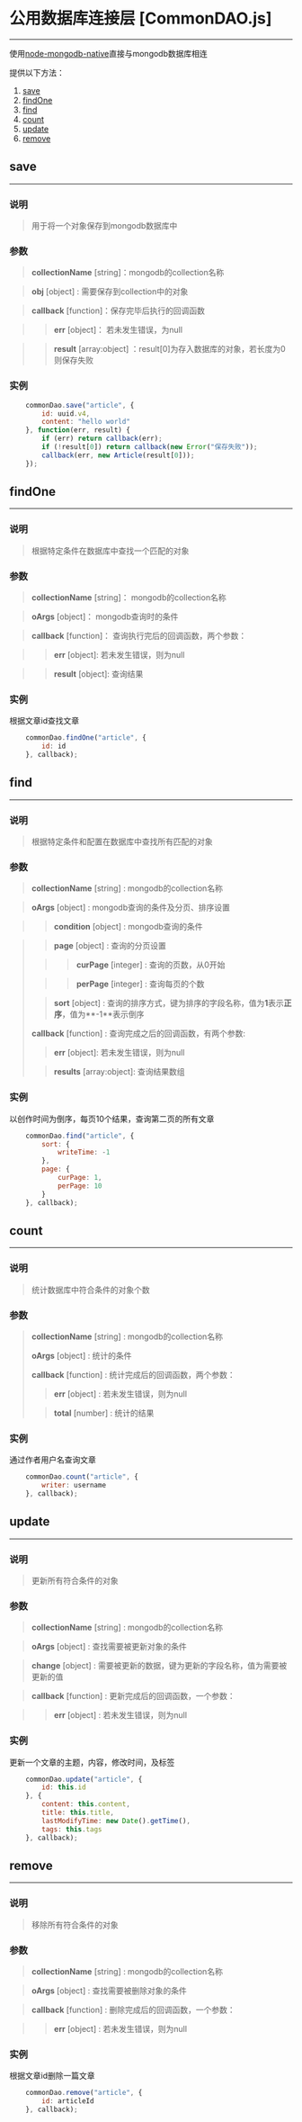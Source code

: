 公用数据库连接层 [CommonDAO.js]
===
***
使用[node-mongodb-native](https://github.com/mongodb/node-mongodb-native)直接与mongodb数据库相连

提供以下方法：

 1. [save](#save)
 2. [findOne](#findone)
 3. [find](#find)
 4. [count](#count)
 5. [update](#update)
 6. [remove](#remove)

## save<a name="save"></a>
***
### 说明
> 用于将一个对象保存到mongodb数据库中

### 参数
> **collectionName** [string]：mongodb的collection名称

> **obj** [object] : 需要保存到collection中的对象

> **callback** [function]：保存完毕后执行的回调函数

>> **err** [object]： 若未发生错误，为null

>> **result** [array:object] ：result[0]为存入数据库的对象，若长度为0则保存失败

### 实例
```js
    commonDao.save("article", {
        id: uuid.v4,
        content: "hello world"
    }, function(err, result) {
        if (err) return callback(err);
        if (!result[0]) return callback(new Error("保存失败"));
        callback(err, new Article(result[0]));
    });
```

## findOne<a name="findone"></a>
***
### 说明
> 根据特定条件在数据库中查找一个匹配的对象

### 参数
> **collectionName** [string]： mongodb的collection名称

> **oArgs** [object]： mongodb查询时的条件

> **callback** [function]： 查询执行完后的回调函数，两个参数：

>> **err** [object]: 若未发生错误，则为null

>> **result** [object]:  查询结果

### 实例
根据文章id查找文章
```js
	commonDao.findOne("article", {
		id: id
	}, callback);
```

## find<a name="find"></a>
***
### 说明
> 根据特定条件和配置在数据库中查找所有匹配的对象

### 参数
> **collectionName** [string] : mongodb的collection名称

> **oArgs** [object] : mongodb查询的条件及分页、排序设置

>> **condition** [object] : mongodb查询的条件

>> **page** [object] : 查询的分页设置
> 
>>> **curPage** [integer] : 查询的页数，从0开始
> 
>>> **perPage** [integer] : 查询每页的个数
> 	
>> **sort** [object] : 查询的排序方式，键为排序的字段名称，值为**1**表示**正序**，值为**-1**表示倒序
>
> **callback** [function] : 查询完成之后的回调函数，有两个参数:
> 
>> **err** [object]: 若未发生错误，则为null
>
>> **results** [array:object]:  查询结果数组

### 实例
以创作时间为倒序，每页10个结果，查询第二页的所有文章
```js
	commonDao.find("article", {
		sort: {
			writeTime: -1
		},
		page: {
			curPage: 1,
			perPage: 10
		}
	}, callback);
```

## count<a name="count"></a>
***
### 说明
> 统计数据库中符合条件的对象个数

### 参数
> **collectionName** [string] : mongodb的collection名称
>
> **oArgs** [object] : 统计的条件
> 
> **callback** [function] : 统计完成后的回调函数，两个参数：
> > **err** [object] : 若未发生错误，则为null
> 
> > **total** [number] : 统计的结果 

### 实例
通过作者用户名查询文章
```js
	commonDao.count("article", {
		writer: username
	}, callback);
```
## update<a name="update"></a>
***
### 说明
> 更新所有符合条件的对象

### 参数
> **collectionName** [string] : mongodb的collection名称

> **oArgs** [object] : 查找需要被更新对象的条件

> **change** [object] : 需要被更新的数据，键为更新的字段名称，值为需要被更新的值

> **callback** [function] : 更新完成后的回调函数，一个参数：

>> **err** [object] : 若未发生错误，则为null

### 实例
更新一个文章的主题，内容，修改时间，及标签
```js
	commonDao.update("article", {
		id: this.id
	}, {
		content: this.content,
		title: this.title,
		lastModifyTime: new Date().getTime(),
		tags: this.tags
	}, callback);
```
## remove<a name="remove"></a>
***
### 说明
> 移除所有符合条件的对象

### 参数
> **collectionName** [string] : mongodb的collection名称

> **oArgs** [object] : 查找需要被删除对象的条件

> **callback** [function] : 删除完成后的回调函数，一个参数：

>> **err** [object] : 若未发生错误，则为null

### 实例
根据文章id删除一篇文章
```js
	commonDao.remove("article", {
		id: articleId
	}, callback);
```